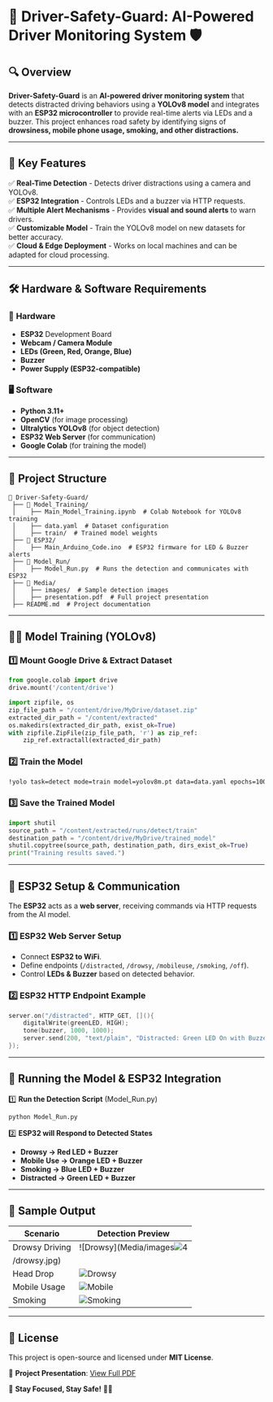 # 🚗 Driver-Safety-Guard: AI-Powered Driver Monitoring System 🛡️

## 🔍 Overview
**Driver-Safety-Guard** is an **AI-powered driver monitoring system** that detects distracted driving behaviors using a **YOLOv8 model** and integrates with an **ESP32 microcontroller** to provide real-time alerts via LEDs and a buzzer. This project enhances road safety by identifying signs of **drowsiness, mobile phone usage, smoking, and other distractions.**

---

## 🎯 Key Features
✅ **Real-Time Detection** - Detects driver distractions using a camera and YOLOv8.  
✅ **ESP32 Integration** - Controls LEDs and a buzzer via HTTP requests.  
✅ **Multiple Alert Mechanisms** - Provides **visual and sound alerts** to warn drivers.  
✅ **Customizable Model** - Train the YOLOv8 model on new datasets for better accuracy.  
✅ **Cloud & Edge Deployment** - Works on local machines and can be adapted for cloud processing.  

---

## 🛠️ Hardware & Software Requirements
### 🔌 **Hardware**
- **ESP32** Development Board
- **Webcam / Camera Module**
- **LEDs (Green, Red, Orange, Blue)**
- **Buzzer**
- **Power Supply (ESP32-compatible)**

### 🖥 **Software**
- **Python 3.11+**
- **OpenCV** (for image processing)
- **Ultralytics YOLOv8** (for object detection)
- **ESP32 Web Server** (for communication)
- **Google Colab** (for training the model)

---

## 📂 Project Structure
```
📂 Driver-Safety-Guard/
 ├── 📁 Model_Training/
 │    ├── Main_Model_Training.ipynb  # Colab Notebook for YOLOv8 training
 │    ├── data.yaml  # Dataset configuration
 │    ├── train/  # Trained model weights
 ├── 📁 ESP32/
 │    ├── Main_Arduino_Code.ino  # ESP32 firmware for LED & Buzzer alerts
 ├── 📁 Model_Run/
 │    ├── Model_Run.py  # Runs the detection and communicates with ESP32
 ├── 📁 Media/
 │    ├── images/  # Sample detection images
 │    ├── presentation.pdf  # Full project presentation
 ├── README.md  # Project documentation
```

---

## 🏋️‍♂️ Model Training (YOLOv8)
### 1️⃣ **Mount Google Drive & Extract Dataset**
```python
from google.colab import drive
drive.mount('/content/drive')
```
```python
import zipfile, os
zip_file_path = "/content/drive/MyDrive/dataset.zip"
extracted_dir_path = "/content/extracted"
os.makedirs(extracted_dir_path, exist_ok=True)
with zipfile.ZipFile(zip_file_path, 'r') as zip_ref:
    zip_ref.extractall(extracted_dir_path)
```

### 2️⃣ **Train the Model**
```sh
!yolo task=detect mode=train model=yolov8m.pt data=data.yaml epochs=100 imgsz=640 plots=True
```

### 3️⃣ **Save the Trained Model**
```python
import shutil
source_path = "/content/extracted/runs/detect/train"
destination_path = "/content/drive/MyDrive/trained_model"
shutil.copytree(source_path, destination_path, dirs_exist_ok=True)
print("Training results saved.")
```

---

## 🔌 ESP32 Setup & Communication
The **ESP32** acts as a **web server**, receiving commands via HTTP requests from the AI model.

### **1️⃣ ESP32 Web Server Setup**
- Connect **ESP32 to WiFi**.
- Define endpoints (`/distracted`, `/drowsy`, `/mobileuse`, `/smoking`, `/off`).
- Control **LEDs & Buzzer** based on detected behavior.

### **2️⃣ ESP32 HTTP Endpoint Example**
```cpp
server.on("/distracted", HTTP_GET, [](){
    digitalWrite(greenLED, HIGH);
    tone(buzzer, 1000, 1000);
    server.send(200, "text/plain", "Distracted: Green LED On with Buzzer Beep");
});
```

---

## 🚀 Running the Model & ESP32 Integration
1️⃣ **Run the Detection Script** (Model_Run.py)
```sh
python Model_Run.py
```
2️⃣ **ESP32 will Respond to Detected States**
- **Drowsy → Red LED + Buzzer**
- **Mobile Use → Orange LED + Buzzer**
- **Smoking → Blue LED + Buzzer**
- **Distracted → Green LED + Buzzer**

---

## 📸 Sample Output
| Scenario | Detection Preview |
|----------|------------------|
| Drowsy Driving | ![Drowsy](Media/images![4](https://github.com/user-attachments/assets/88d3ede5-74a6-4ce3-86a8-f3b24c1ce75a)
/drowsy.jpg) |
| Head Drop | ![Drowsy](Media/images/drowsy.jpg) |
| Mobile Usage | ![Mobile](Media/images/mobile.jpg) |
| Smoking | ![Smoking](Media/images/smoking.jpg) |

---

## 📜 License
This project is open-source and licensed under **MIT License**.

📌 **Project Presentation**: [View Full PDF](https://drive.google.com/file/d/1MdnVrYmAUnjPG4GHgdLDd13kZDKytUOF/view)  

🚀 **Stay Focused, Stay Safe!** 🚗💡


